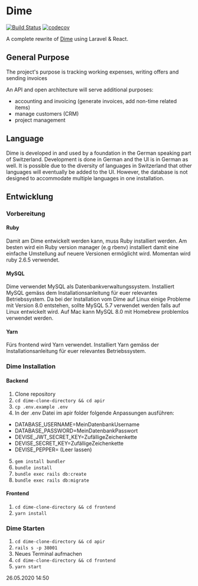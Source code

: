# Dime
[![Build Status](https://semaphoreci.com/api/v1/stiftungswo/better-dime/branches/dev/badge.svg)](https://semaphoreci.com/stiftungswo/better-dime)
[![codecov](https://codecov.io/gh/stiftungswo/betterDime/branch/master/graph/badge.svg)](https://codecov.io/gh/stiftungswo/betterDime)

A complete rewrite of [Dime](https://github.com/stiftungswo/dime) using Laravel & React.

## General Purpose

The project's purpose is tracking working expenses, writing offers and sending invoices

An API and open architecture will serve additional purposes:

  * accounting and invoicing (generate invoices, add non-time related items)
  * manage customers (CRM)
  * project management
  
## Language

Dime is developed in and used by a foundation in the German speaking part of Switzerland. Development is done in German and the UI is in German as well. It is possible due to the diversity of languages in Switzerland that other languages will eventually be added to the UI. However, the database is not designed to accommodate multiple languages in one installation.


## Entwicklung
### Vorbereitung
#### Ruby
Damit am Dime entwickelt werden kann, muss Ruby installiert werden. Am besten wird ein Ruby version manager (e.g rbenv) installiert damit eine einfache Umstellung auf neuere Versionen ermöglicht wird. Momentan wird ruby 2.6.5 verwendet.
#### MySQL
Dime verwendet MySQL als Datenbankverwaltungssystem. Installiert MySQL gemäss dem Installationsanleitung für euer relevantes Betriebssystem. Da bei der Installation vom Dime auf Linux einige Probleme mit Version 8.0 entstehen, sollte MySQL 5.7 verwendet werden falls auf Linux entwickelt wird. Auf Mac kann MySQL 8.0 mit Homebrew problemlos verwendet werden.

#### Yarn
Fürs frontend wird Yarn verwendet. Installiert Yarn gemäss der Installationsanleitung für euer relevantes Betriebssystem.

### Dime Installation

#### Backend
1. Clone repository
2. ``cd dime-clone-directory && cd apir``
3. ``cp .env.example .env``
4. In der .env Datei im apir folder folgende Anpassungen ausführen:
 - DATABASE_USERNAME=MeinDatenbankUsername
 - DATABASE_PASSWORD=MeinDatenbankPasswort
 - DEVISE_JWT_SECRET_KEY=ZufälligeZeichenkette
 - DEVISE_SECRET_KEY=ZufälligeZeichenkette
 - DEVISE_PEPPER=         (Leer lassen)
5. ``gem install bundler``
6. ``bundle install``
7. ``bundle exec rails db:create``
8. ``bundle exec rails db:migrate``

#### Frontend
1. ``cd dime-clone-directory && cd frontend``
2. ``yarn install``

### Dime Starten

1. ``cd dime-clone-directory && cd apir``
2. ``rails s -p 38001``
3. Neues Terminal aufmachen
4. ``cd dime-clone-directory && cd frontend``
5. ``yarn start``

26.05.2020 14:50
